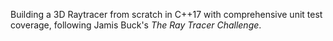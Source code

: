 Building a 3D Raytracer from scratch in C++17 with comprehensive unit test coverage, following Jamis Buck's *The Ray Tracer Challenge*. 
